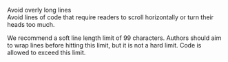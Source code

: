Avoid overly long lines </br>
Avoid lines of code that require readers to scroll horizontally or turn their heads too much. </br>

We recommend a soft line length limit of 99 characters. Authors should aim to wrap lines before hitting this limit, but it is not a hard limit. Code is allowed to exceed this limit. </br>